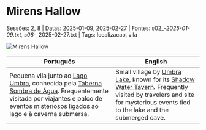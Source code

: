 
# Mirens Hallow

Sessões: 2, 8 | Datas: 2025-01-09, 2025-02-27 | Fontes: s02_-_2025-01-09.txt, s08_-_2025-02-27.txt | Tags: localizacao, vila

![Mirens Hallow](location_blank.png)

| Português | English |
|-----------|---------|
| Pequena vila junto ao [Lago Umbra](lago_umbra.md), conhecida pela [Taberna Sombra de Água](taberna_sombra_de_agua.md). Frequentemente visitada por viajantes e palco de eventos misteriosos ligados ao lago e à caverna submersa. | Small village by [Umbra Lake](lago_umbra.md), known for its [Shadow Water Tavern](taberna_sombra_de_agua.md). Frequently visited by travelers and site for mysterious events tied to the lake and the submerged cave. |


